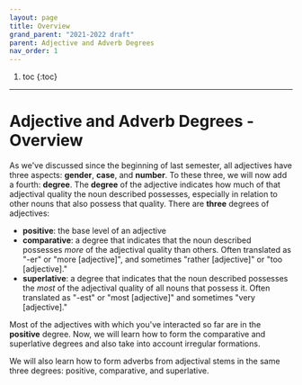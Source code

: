 ```yaml
---
layout: page
title: Overview
grand_parent: "2021-2022 draft"
parent: Adjective and Adverb Degrees
nav_order: 1
---
```


1. toc
{:toc}

***

# Adjective and Adverb Degrees - Overview

As we've discussed since the beginning of last semester, all adjectives have three aspects: **gender**, **case**, and **number**. To these three, we will now add a fourth: **degree**. The **degree** of the adjective indicates how much of that adjectival quality the noun described possesses, especially in relation to other nouns that also possess that quality. There are **three** degrees of adjectives:

- **positive**: the base level of an adjective
- **comparative**: a degree that indicates that the noun described possesses *more* of the adjectival quality than others. Often translated as "-er" or "more [adjective]", and sometimes "rather [adjective]" or "too [adjective]."
- **superlative**: a degree that indicates that the noun described possesses the *most* of the adjectival quality of all nouns that possess it. Often translated as "-est" or "most [adjective]" and sometimes "very [adjective]."

Most of the adjectives with which you've interacted so far are in the **positive** degree. Now, we will learn how to form the comparative and superlative degrees and also take into account irregular formations.

We will also learn how to form adverbs from adjectival stems in the same three degrees: positive, comparative, and superlative.
